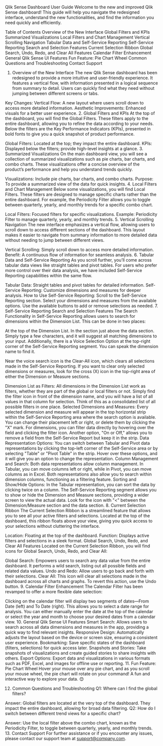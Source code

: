 Qlik Sense Dashboard User Guide
Welcome to the new and improved Qlik Sense dashboard! This guide will help you navigate the redesigned interface, understand the new functionalities, and find the information you need quickly and efficiently.

Table of Contents
Overview of the New Interface
Global Filters and KPIs
Summarized Visualizations
Local Filters and Chart Management
Vertical Scrolling Navigation
Tabular Data and Self-Service Reporting
Self-Service Reporting Search and Selection Features
Current Selection Ribbon
Global Search, Undo, Redo, and Clear All Features
Calendar Filter Enhancement
General Qlik Sense UI Features
Fun Feature: Pie Chart Wheel
Common Questions and Troubleshooting
Contact Support
1. Overview of the New Interface
The new Qlik Sense dashboard has been redesigned to provide a more intuitive and user-friendly experience. It features a vertical flow, with information presented in a logical sequence from summary to detail. Users can quickly find what they need without jumping between different screens or tabs.

Key Changes:
Vertical Flow: A new layout where users scroll down to access more detailed information.
Aesthetic Improvements: Enhanced visuals for a better user experience.
2. Global Filters and KPIs
At the top of the dashboard, you will find the Global Filters. These filters apply to the entire dashboard, allowing you to refine the data according to your needs. Below the filters are the Key Performance Indicators (KPIs), presented in bold fonts to give you a quick snapshot of product performance.

Global Filters: Located at the top; they impact the entire dashboard.
KPIs: Displayed below the filters; provide high-level insights at a glance.
3. Summarized Visualizations
On the main dashboard view, you will see a collection of summarized visualizations such as pie charts, bar charts, and combo charts. These visualizations offer a concise overview of the product’s performance and help you understand trends quickly.

Visualizations: Include pie charts, bar charts, and combo charts.
Purpose: To provide a summarized view of the data for quick insights.
4. Local Filters and Chart Management
Below some visualizations, you will find Local Filters. These filters are designed to manage specific charts rather than the entire dashboard. For example, the Periodicity Filter allows you to toggle between quarterly, yearly, and monthly trends for a specific combo chart.

Local Filters: Focused filters for specific visualizations.
Example: Periodicity Filter to manage quarterly, yearly, and monthly trends.
5. Vertical Scrolling Navigation
The new interface emphasizes a vertical flow, allowing users to scroll down to access different sections of the dashboard. This layout makes it easier to navigate from summary information to more detailed data without needing to jump between different views.

Vertical Scrolling: Simply scroll down to access more detailed information.
Benefit: A continuous flow of information for seamless analysis.
6. Tabular Data and Self-Service Reporting
As you scroll further, you’ll come across tabular data views like straight tables and pivot tables. For users who prefer more control over their data analysis, we have included Self-Service Reporting capabilities within the same flow.

Tabular Data: Straight tables and pivot tables for detailed information.
Self-Service Reporting: Customize dimensions and measures for deeper analysis.
How to Use Self-Service Reporting:
Scroll to the Self-Service Reporting section.
Select your dimensions and measures from the available options.
Use the available buttons to add or remove selections as needed.
7. Self-Service Reporting Search and Selection Features
The Search Functionality in Self-Service Reporting allows users to search for dimensions within the Dimension List. This can be done in two places:

At the top of the Dimension List.
In the section just above the data section.
Simply type a few characters, and it will suggest all matching dimensions to your input. Additionally, there is a Voice Selection Option at the top-right corner of the Self-Service Reporting segment. You can speak the dimension name to find it.

Near the voice search icon is the Clear-All icon, which clears all selections made in the Self-Service Reporting. If you want to clear only selected dimensions or measures, look for the cross (X) icon in the top-right area of either the Dimension or Measure sections.

Dimension List as Filters:
All dimensions in the Dimension List work as filters, whether they are part of the global or local filters or not. Simply find the filter icon in front of the dimension name, and you will have a list of all values in that column for selection. Think of this as a consolidated list of all possible filters in one place.
Selected Dimensions and Measures:
Every selected dimension and measure will appear in the top horizontal strip within the Self-Service Reporting area where the search option is available. You can change their placement left or right, or delete them by clicking the "X" mark. For dimensions, you can filter data directly by hovering over the field and clicking the filter icon. Another option, "On or Off," allows you to remove a field from the Self-Service Report but keep it in the strip.
Data Representation Options:
You can switch between Tabular and Pivot data representations by clicking the top-left corner of the Self-Service area or by selecting "Table" or "Pivot Table" in the strip. Hover over these options, and it will give you an option to change the representation.
Column Management and Search:
Both data representations allow column management. In Tabular, you can move columns left or right, while in Pivot, you can move columns as in Excel.
Both representations also allow you to search within dimension columns, functioning as a filtering feature.
Sorting and Show/Hide Options:
In the Tabular representation, you can sort the data by clicking twice on a column.
The Self-Service Reporting segment allows you to show or hide the Dimension and Measure sections, providing a wider screen to view the actual data. Look for the icon with "<" between the Dimension/Measure section and the data section.
8. Current Selection Ribbon
The Current Selection Ribbon is a streamlined feature that allows you to see all your active filters and selections. Located at the top of the dashboard, this ribbon floats above your view, giving you quick access to your selections without cluttering the interface.

Location: Floating at the top of the dashboard.
Function: Displays active filters and selections in a sleek format.
Global Search, Undo, Redo, and Clear All Features
Located on the Current Selection Ribbon, you will find icons for Global Search, Undo, Redo, and Clear All:

Global Search: Empowers users to search any data value from the entire dashboard. It performs a wild search, listing out all possible fields and related data values.
Undo and Redo: Allow users to go back and forth with their selections.
Clear All: This icon will clear all selections made in the dashboard across all charts and graphs. To revert this action, use the Undo button.
9. Calendar Filter Enhancement
The Calendar Filter has been revamped to offer a more flexible date selection:

Clicking on the calendar filter will display two segments of dates—From Date (left) and To Date (right). This allows you to select a date range for analysis.
You can either manually enter the date at the top of the calendar or select the year and month to choose your desired dates from a calendar view.
10. General Qlik Sense UI Features
Smart Search: Allows users to search across all data dimensions and measures in the app, providing a quick way to find relevant insights.
Responsive Design: Automatically adjusts the layout based on the device or screen size, ensuring a consistent user experience.
Bookmarking: Save specific states of the dashboard (filters, selections) for quick access later.
Snapshots and Stories: Take snapshots of visualizations and create guided stories to share insights with others.
Export Options: Export data and visualizations in various formats such as PDF, Excel, and images for offline use or reporting.
11. Fun Feature: Pie Chart Wheel
Hover your mouse over any pie chart, and as you scroll your mouse wheel, the pie chart will rotate on your command! A fun and interactive way to explore your data. 😊

12. Common Questions and Troubleshooting
Q1: Where can I find the global filters?

Answer: Global filters are located at the very top of the dashboard. They impact the entire dashboard, allowing for broad data filtering.
Q2: How do I switch between different trend views for a specific chart?

Answer: Use the local filter above the combo chart, known as the Periodicity Filter, to toggle between quarterly, yearly, and monthly trends.
13. Contact Support
For further assistance or if you encounter any issues, please contact our support team at support@company.com.
